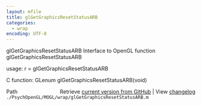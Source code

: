 ```yaml
---
layout: mfile
title: glGetGraphicsResetStatusARB
categories:
  - wrap
encoding: UTF-8
---
```


glGetGraphicsResetStatusARB  Interface to OpenGL function glGetGraphicsResetStatusARB  

usage:  r = glGetGraphicsResetStatusARB  

C function:  GLenum glGetGraphicsResetStatusARB(void)  


<div class="code_header" style="text-align:right;">
  <span style="float:left;">Path&nbsp;&nbsp;</span> <span class="counter">Retrieve <a href=
  "https://raw.github.com/Psychtoolbox-3/Psychtoolbox-3/beta/./PsychOpenGL/MOGL/wrap/glGetGraphicsResetStatusARB.m">current version from GitHub</a> | View <a href=
  "https://github.com/Psychtoolbox-3/Psychtoolbox-3/commits/beta/./PsychOpenGL/MOGL/wrap/glGetGraphicsResetStatusARB.m">changelog</a></span>
</div>
<div class="code">
  <code>./PsychOpenGL/MOGL/wrap/glGetGraphicsResetStatusARB.m</code>
</div>
